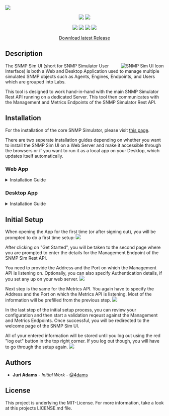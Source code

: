 ![](https://i.imgur.com/w1WpBj9.png)

<p align="center">
    <a><img src="https://github.com/inexio/snmp-sim-ui/workflows/Build (Mac)/badge.svg"></a>
    <a><img src="https://github.com/inexio/snmp-sim-ui/workflows/Build (Win)/badge.svg"></a>
</p>

<p align="center">
    <a><img src="https://img.shields.io/github/v/release/inexio/snmp-sim-ui?include_prereleases"></a>
    <a><img src="https://img.shields.io/github/downloads/inexio/snmp-sim-ui/total?color=brightgreen"></a>
    <a><img src="https://img.shields.io/github/issues/inexio/snmp-sim-ui"></a>
    <a><img src="https://img.shields.io/github/issues-pr/inexio/snmp-sim-ui"></a>
</p>

<p align="center"><a href="https://github.com/inexio/snmp-sim-ui/releases/latest">Download latest Release</a></p>

## Description

<a><img src="https://i.imgur.com/YvoTjgC.png" alt="SNMP Sim UI Icon" align="right" /></a>

The SNMP Sim UI (short for SNMP Simulator User Interface) is both a Web and Desktop Application used to manage multiple
simulated SNMP objects such as Agents, Engines, Endpoints, and Users which are grouped into Labs.

This tool is designed to work hand-in-hand with the main SNMP Simulator Rest API running on a dedicated Server. This tool then communicates with the Management and Metrics Endpoints of the SNMP Simulator Rest API.

## Installation

For the installation of the core SNMP Simulator, please visit [this page](http://snmplabs.com/snmpsim-control-plane/deployment.html).

There are two seperate installation guides depending on whether you want to install the SNMP Sim UI on a Web Server and make it
accessible through the browsers or if you want to run it as a local app on your Desktop, which updates itself automatically.

### Web App

<details>
    <summary>Installation Guide</summary>
    <br>
    First things first, you need to have a Web Server such as Nginx or Apache installed already (Express works too, as long as its set up to serve static files).
    <br><br>
    The second step is to go to the <a href="https://github.com/inexio/snmp-sim-ui/releases/latest">latest release</a> and download the <a href="https://github.com/inexio/snmp-sim-ui/releases/latest">SNMP.Simulator-X.X.X-Web.zip</a>-file which includes all the files needed for the deployment of the Web App.
    <br><br>
    Last but not least, extract the files contents and upload them onto your web server.
    <br><br>
    <b>IMPORTANT:</b> Please note, that the prebuild Web App can only run in the root directory of the web server so the final address looks like `localhost:3000` or `snmp.example.com` and NOT like `localhost:3000/web` or `snmp.example.com/web`
    <br><br>
    🎉 You should now be able to go to your configured domain (or the IP Address) of your web server and get started.
    <br><br>
</details>

### Desktop App

<details>
    <summary>Installation Guide</summary>
    <br>
    First, go to the <a href="https://github.com/inexio/snmp-sim-ui/releases/latest">latest release</a> and click on "Assets".
    There you can download the latest version for your operating system.
    <br><br>
    This will download an installer which lets you choose where to install the SNMP Sim UI and also where future updates will be installed.
    <br><br>
    🎉 Done installing? You should now be able to open the App and continue with the initial setup!
    <br><br>
</details>

## Initial Setup

When opening the App for the first time (or after signing out), you will be prompted to do a first time setup:
![](https://i.imgur.com/j9v7Ds0.png)

After clicking on "Get Started", you will be taken to the second page where you are prompted to enter the details for the
Management Endpoint of the SNMP Sim Rest API.

You need to provide the Address and the Port on which the Management API is listening on. Optionally, you can also specify Authentication details, if you set any up on your web server.
![](https://i.imgur.com/Xt8J7eW.png)

Next step is the same for the Metrics API. You again have to specify the Address and the Port on which the Metrics API is listening. Most of the information will be prefilled from the previous step.
![](https://i.imgur.com/EU12gBD.png)

In the last step of the initial setup process, you can review your configuration and then start a validation reqeust against the Management and Metrics Endpoints. Once successful, you will be redirected to the welcome page of the SNMP Sim UI.

All of your entered information will be stored until you log out using the red "log out" button in the top right corner. If you log out though, you will have to go through the setup again.
![](https://i.imgur.com/PFJKbFV.png)

## Authors

-   **Juri Adams** - _Initial Work_ - [@4dams](https://github.com/4dams)

## License

This project is underlying the MIT-License. For more information, take a look at this projects LICENSE.md file.

